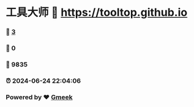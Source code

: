 # 工具大师 :link: https://tooltop.github.io 
### :page_facing_up: [3](https://tooltop.github.io/tag.html) 
### :speech_balloon: 0 
### :hibiscus: 9835 
### :alarm_clock: 2024-06-24 22:04:06 
### Powered by :heart: [Gmeek](https://github.com/Meekdai/Gmeek)

